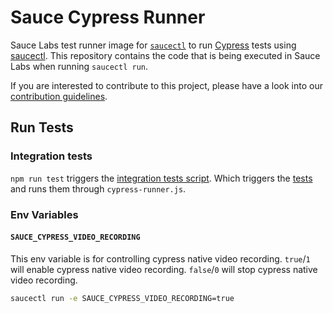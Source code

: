 Sauce Cypress Runner
====================

Sauce Labs test runner image for [`saucectl`](https://github.com/saucelabs/saucectl) to run [Cypress](https://www.cypress.io/) tests using [saucectl](https://docs.saucelabs.com/dev/cli/saucectl/). This repository contains the code that is being executed in Sauce Labs when running `saucectl run`.

If you are interested to contribute to this project, please have a look into our [contribution guidelines](https://github.com/saucelabs/sauce-cypress-runner/blob/main/CONTRIBUTING.md).

## Run Tests

### Integration tests

`npm run test` triggers the [integration tests script](/tests/integration/integration-tests.sh). Which triggers the [tests](/tests/integration/) and runs them through `cypress-runner.js`.

### Env Variables

#### `SAUCE_CYPRESS_VIDEO_RECORDING`

This env variable is for controlling cypress native video recording.
`true`/`1` will enable cypress native video recording.
`false`/`0` will stop cypress native video recording.

```sh
saucectl run -e SAUCE_CYPRESS_VIDEO_RECORDING=true
```
